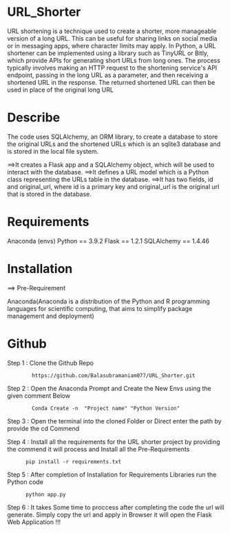 # URL_Shorter


URL shortening is a technique used to create a shorter, more manageable version of a long URL. This can be useful for sharing links on social media or in messaging apps, where character limits may apply. In Python, a URL shortener can be implemented using a library such as TinyURL or Bitly, which provide APIs for generating short URLs from long ones. The process typically involves making an HTTP request to the shortening service's API endpoint, passing in the long URL as a parameter, and then receiving a shortened URL in the response. The returned shortened URL can then be used in place of the original long URL

# Describe

The code uses SQLAlchemy, an ORM library, to create a database to store the original URLs and the shortened URLs which is an sqlite3 database and is stored in the local file system.

==>It creates a Flask app and a SQLAlchemy object, which will be used to interact with the database. 
==>It defines a URL model which is a Python class representing the URLs table in the database. 
==>It has two fields, id and original_url, where id is a primary key and original_url is the original url that is stored in the database.

# Requirements

 Anaconda (envs)
 Python == 3.9.2
 Flask == 1.2.1
 SQLAlchemy == 1.4.46
 
 # Installation
 
 ==> Pre-Requirement
 
 Anaconda(Anaconda is a distribution of the Python and R programming languages for scientific computing, that aims to simplify package management and deployment)
 
 # Github 
 
 Step 1 : Clone the Github Repo
 
            https://github.com/Balasubramaniam077/URL_Shorter.git
            
 Step 2 : Open the Anaconda Prompt and Create the New Envs using the given comment Below
 
            Conda Create -n  "Project name" "Python Version"
          
 Step 3 : Open the terminal into the cloned Folder or Direct enter the path by provide the cd Commend
 
 Step 4 : Install all the requirements for the URL shorter project by providing the commend it will process and Install all the Pre-Requirements
 
          pip install -r requirements.txt
          
 Step 5 : After completion of Installation for Requirements Libraries run the Python code 
 
          python app.py
          
 Step 6 : It takes Some time to proccess after completing the code the url will generate. Simply copy the url and apply in Browser it will open the Flask Web Application !!!
